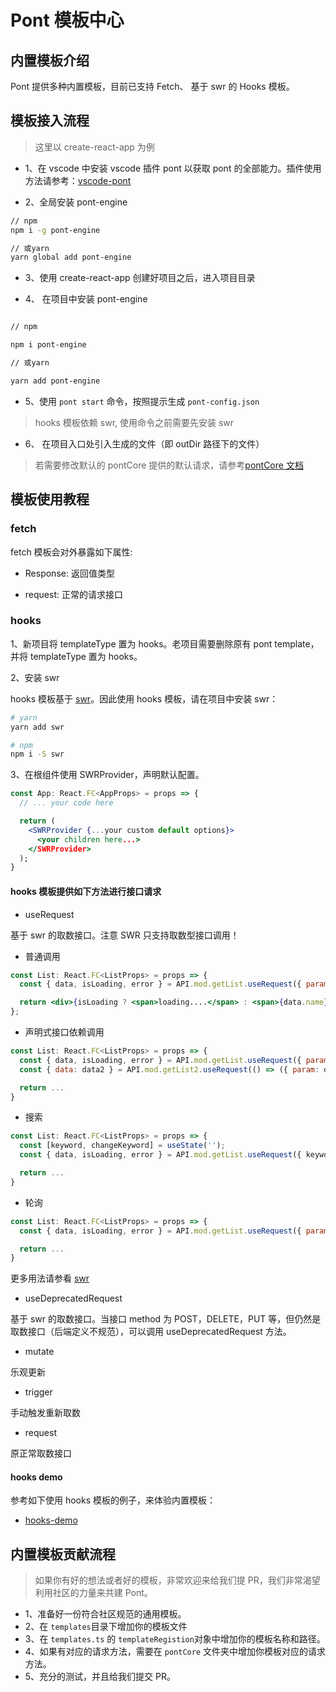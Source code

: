 # Pont 模板中心

## 内置模板介绍

Pont 提供多种内置模板，目前已支持 Fetch、 基于 swr 的 Hooks 模板。

## 模板接入流程

> 这里以 create-react-app 为例

- 1、在 vscode 中安装 vscode 插件 pont 以获取 pont 的全部能力。插件使用方法请参考：[vscode-pont](https://github.com/nefe/vscode-pont)

- 2、全局安装 pont-engine

```bash
// npm
npm i -g pont-engine

// 或yarn
yarn global add pont-engine
```

- 3、使用 create-react-app 创建好项目之后，进入项目目录

- 4、 在项目中安装 pont-engine

```bash

// npm

npm i pont-engine

// 或yarn

yarn add pont-engine
```

- 5、使用 `pont start` 命令，按照提示生成 `pont-config.json`

> hooks 模板依赖 swr, 使用命令之前需要先安装 swr

- 6、 在项目入口处引入生成的文件（即 outDir 路径下的文件）

> 若需要修改默认的 pontCore 提供的默认请求，请参考[pontCore 文档]()

## 模板使用教程

### fetch

fetch 模板会对外暴露如下属性:

- Response: 返回值类型

- request: 正常的请求接口

### hooks

1、新项目将 templateType 置为 hooks。老项目需要删除原有 pont template，并将 templateType 置为 hooks。

2、安装 swr

hooks 模板基于 [swr](https://github.com/zeit/swr)。因此使用 hooks 模板，请在项目中安装 swr：

```sh
# yarn
yarn add swr

# npm
npm i -S swr
```

3、在根组件使用 SWRProvider，声明默认配置。

```jsx
const App: React.FC<AppProps> = props => {
  // ... your code here

  return (
    <SWRProvider {...your custom default options}>
      <your children here...>
    </SWRProvider>
  );
}
```

#### hooks 模板提供如下方法进行接口请求

- useRequest

基于 swr 的取数接口。注意 SWR 只支持取数型接口调用！

- 普通调用

```jsx
const List: React.FC<ListProps> = props => {
  const { data, isLoading, error } = API.mod.getList.useRequest({ param: paramValue });

  return <div>{isLoading ? <span>loading....</span> : <span>{data.name}</span>}</div>;
};
```

- 声明式接口依赖调用

```jsx
const List: React.FC<ListProps> = props => {
  const { data, isLoading, error } = API.mod.getList.useRequest({ param: paramValue });
  const { data: data2 } = API.mod.getList2.useRequest(() => ({ param: data.id }));

  return ...
}
```

- 搜索

```jsx
const List: React.FC<ListProps> = props => {
  const [keyword, changeKeyword] = useState('');
  const { data, isLoading, error } = API.mod.getList.useRequest({ keyword });

  return ...
}
```

- 轮询

```jsx
const List: React.FC<ListProps> = props => {
  const { data, isLoading, error } = API.mod.getList.useRequest({ param: paramValue }, { refreshInterval: 3000 });

  return ...
}
```

更多用法请参看 [swr](https://github.com/zeit/swr)

- useDeprecatedRequest

基于 swr 的取数接口。当接口 method 为 POST，DELETE，PUT 等，但仍然是取数接口（后端定义不规范），可以调用 useDeprecatedRequest 方法。

- mutate

乐观更新

- trigger

手动触发重新取数

- request

原正常取数接口

#### hooks demo

参考如下使用 hooks 模板的例子，来体验内置模板：

- [hooks-demo](https://github.com/alibaba/pont/tree/master/examples/hooks-app)

## 内置模板贡献流程

> 如果你有好的想法或者好的模板，非常欢迎来给我们提 PR，我们非常渴望利用社区的力量来共建 Pont。

- 1、准备好一份符合社区规范的通用模板。
- 2、在 `templates`目录下增加你的模板文件
- 3、在 `templates.ts` 的 `templateRegistion`对象中增加你的模板名称和路径。
- 4、如果有对应的请求方法，需要在 `pontCore` 文件夹中增加你模板对应的请求方法。
- 5、充分的测试，并且给我们提交 PR。
